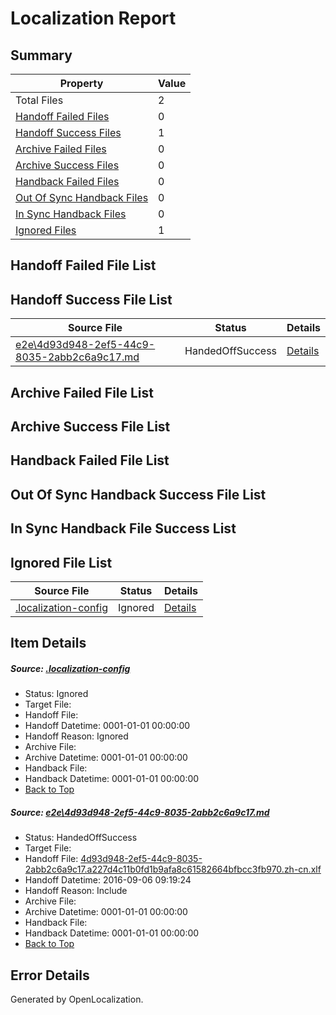# <a name='report-top'></a> Localization Report

## Summary
 Property | Value 
 -------- | ----- 
 Total Files | 2
[ Handoff Failed Files ](#handoff-failed-list)| 0
[ Handoff Success Files ](#handoff-success-list)| 1
[ Archive Failed Files ](#archive-failed-list)| 0
[ Archive Success Files ](#archive-success-list)| 0
[ Handback Failed Files ](#handback-failed-list)| 0
[ Out Of Sync Handback Files ](#outofsync-handback-success-list)| 0
[ In Sync Handback Files ](#insync-handback-success-list)| 0
[ Ignored Files ](#ignored-list)| 1

## <a name='handoff-failed-list'></a> Handoff Failed File List

## <a name='handoff-success-list'></a> Handoff Success File List
 Source File | Status | Details 
 ----------- | ------ | ------- 
 [e2e\4d93d948-2ef5-44c9-8035-2abb2c6a9c17.md](https://github.com/OpenLocalizationTestOrg/ol-test0/blob/1f28f6289c31522ce450eef67754453967b13979/e2e/4d93d948-2ef5-44c9-8035-2abb2c6a9c17.md) | HandedOffSuccess | [Details](#76071b77f5c94061c8b26bdc02ebe9d1cb986e7a1)

## <a name='archive-failed-list'></a> Archive Failed File List

## <a name='archive-success-list'></a> Archive Success File List

## <a name='handback-failed-list'></a> Handback Failed File List

## <a name='outofsync-handback-success-list'></a> Out Of Sync Handback Success File List

## <a name='insync-handback-success-list'></a> In Sync Handback File Success List

## <a name='ignored-list'></a> Ignored File List
 Source File | Status | Details 
 ----------- | ------ | ------- 
 [.localization-config](https://github.com/OpenLocalizationTestOrg/ol-test0/blob/1f28f6289c31522ce450eef67754453967b13979/.localization-config) | Ignored | [Details](#3d4f252ac210baf56311d7e97dcc2db10974dbd20)

## Item Details
##### <a name='3d4f252ac210baf56311d7e97dcc2db10974dbd20'></a> Source: [.localization-config](https://github.com/OpenLocalizationTestOrg/ol-test0/blob/1f28f6289c31522ce450eef67754453967b13979/.localization-config)
* Status: Ignored
* Target File: 
* Handoff File: 
* Handoff Datetime: 0001-01-01 00:00:00
* Handoff Reason: Ignored
* Archive File: 
* Archive Datetime: 0001-01-01 00:00:00
* Handback File: 
* Handback Datetime: 0001-01-01 00:00:00
* [Back to Top](#report-top)

##### <a name='76071b77f5c94061c8b26bdc02ebe9d1cb986e7a1'></a> Source: [e2e\4d93d948-2ef5-44c9-8035-2abb2c6a9c17.md](https://github.com/OpenLocalizationTestOrg/ol-test0/blob/1f28f6289c31522ce450eef67754453967b13979/e2e/4d93d948-2ef5-44c9-8035-2abb2c6a9c17.md)
* Status: HandedOffSuccess
* Target File: 
* Handoff File: [4d93d948-2ef5-44c9-8035-2abb2c6a9c17.a227d4c11b0fd1b9afa8c61582664bfbcc3fb970.zh-cn.xlf](https://github.com/OpenLocalizationTestOrg/ol-test0-handoff/blob/4feac8f626a8dd34e921c6322bae310d33ceb2c2/ol-handoff/OpenLocalizationTestOrg/ol-test0-zhcn/ci/ht/4d93d948-2ef5-44c9-8035-2abb2c6a9c17.a227d4c11b0fd1b9afa8c61582664bfbcc3fb970.zh-cn.xlf)
* Handoff Datetime: 2016-09-06 09:19:24
* Handoff Reason: Include
* Archive File: 
* Archive Datetime: 0001-01-01 00:00:00
* Handback File: 
* Handback Datetime: 0001-01-01 00:00:00
* [Back to Top](#report-top)


## Error Details

Generated by OpenLocalization.
